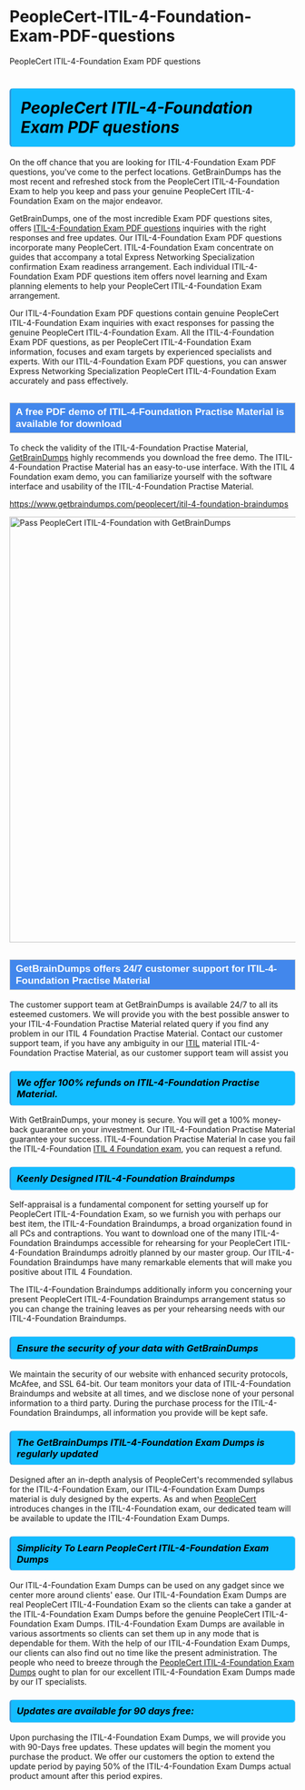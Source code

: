 # PeopleCert-ITIL-4-Foundation-Exam-PDF-questions
PeopleCert ITIL-4-Foundation Exam PDF questions
<h1><strong><span style="display: block; color: #000000; background: #14BDFF; border: 0.5px solid #AED6F1; border-left: 3px solid #3498DB; padding: .6em; border-radius: 6px;">                     <em>PeopleCert ITIL-4-Foundation <span class="exam_variation">Exam PDF questions</span> </em>                </span></strong>            </h1>                        <p>On the off chance that you are looking for ITIL-4-Foundation <span class="exam_variation">Exam PDF questions</span>, you've come to the perfect locations.             GetBrainDumps has the most recent and refreshed stock from the PeopleCert ITIL-4-Foundation Exam to help you keep and pass your genuine PeopleCert ITIL-4-Foundation Exam on the major endeavor.</p>                        <p>GetBrainDumps, one of the most incredible <span class="exam_variation">Exam PDF questions</span> sites, offers <a href="https://www.getbraindumps.com/peoplecert/itil-4-foundation-braindumps">ITIL-4-Foundation <span class="exam_variation">Exam PDF questions</span></a> inquiries with the right responses and free updates. Our ITIL-4-Foundation <span class="exam_variation">Exam PDF questions</span> incorporate             many PeopleCert. ITIL-4-Foundation Exam concentrate on guides that accompany a total Express Networking Specialization confirmation Exam readiness arrangement. Each individual             ITIL-4-Foundation <span class="exam_variation">Exam PDF questions</span> item offers novel learning and Exam planning elements to help your PeopleCert ITIL-4-Foundation Exam arrangement.</p>                        <p>Our ITIL-4-Foundation <span class="exam_variation">Exam PDF questions</span> contain genuine PeopleCert ITIL-4-Foundation Exam inquiries with exact responses for passing the genuine PeopleCert ITIL-4-Foundation Exam. All the ITIL-4-Foundation <span class="exam_variation">Exam PDF questions</span>,             as per PeopleCert ITIL-4-Foundation Exam information, focuses and exam targets by experienced specialists and experts. With our ITIL-4-Foundation <span class="exam_variation">Exam PDF questions</span>, you can answer             Express Networking Specialization PeopleCert ITIL-4-Foundation Exam accurately and pass effectively.</p>                        <h2 style="background: #4287ec; border: 1px solid #cccccc; padding: 5px 10px;">                <span style="color: #ffffff;">                    <span style="font-size: 11pt;">                        <span style="line-height: normal;">                            <span style="font-family: Calibri,sans-serif;">                                <strong>                                    <span style="font-size: 13.0pt;">A free PDF demo of ITIL-4-Foundation <span class="exam_variation2">Practise Material</span> is available for download</span>                                </strong>                            </span>                        </span>                    </span>                </span>            </h2>                        <p>To check the validity of the ITIL-4-Foundation <span class="exam_variation2">Practise Material</span>, <a href="https://www.getbraindumps.com/">GetBrainDumps</a> highly recommends you download the free demo. The ITIL-4-Foundation <span class="exam_variation2">Practise Material</span> has an easy-to-use interface.             With the ITIL 4 Foundation exam demo, you can familiarize yourself with the software interface and usability of the ITIL-4-Foundation <span class="exam_variation2">Practise Material</span>.</p>                        <p><a href="https://www.getbraindumps.com/peoplecert/itil-4-foundation-braindumps">https://www.getbraindumps.com/peoplecert/itil-4-foundation-braindumps</a></p>                        <p><a href="https://www.getbraindumps.com/"><img src="https://www.getbraindumps.com/images/get-updated-exam-questions-with-discount-getbraindumps.jpg" class="postImage" alt="Pass PeopleCert ITIL-4-Foundation with GetBrainDumps" width="750"></a></p>                            <h2 style="background: #4287ec; border: 1px solid #cccccc; padding: 5px 10px;">                <span style="color: #ffffff;">                    <span style="font-size: 11pt;">                        <span style="line-height: normal;">                            <span style="font-family: Calibri,sans-serif;">                                <strong>                                    <span style="font-size: 13.0pt;">GetBrainDumps offers 24/7 customer support for ITIL-4-Foundation <span class="exam_variation2">Practise Material</span> </span>                                </strong>                            </span>                        </span>                    </span>                </span>            </h2>                        <p>The customer support team at GetBrainDumps is available 24/7 to all its esteemed customers. We will provide you with the best possible answer to your ITIL-4-Foundation <span class="exam_variation2">Practise Material</span>            related query if you find any problem in our ITIL 4 Foundation <span class="exam_variation2">Practise Material</span>. Contact our customer support team, if you have any ambiguity in             our <a href="https://www.getbraindumps.com/peoplecert/itil-braindumps.html">ITIL</a> material ITIL-4-Foundation <span class="exam_variation2">Practise Material</span>, as our customer support team will assist you</p>                        <h3>                <strong>                    <span style="display: block; color: #000000; background: #14BDFF; border: 0.5px solid #AED6F1; border-left: 3px solid #3498DB; padding: .6em; border-radius: 6px;">                        <em>We offer 100% refunds on ITIL-4-Foundation <span class="exam_variation2">Practise Material</span>.</em>                    </span>                </strong>            </h3>                        <p>With GetBrainDumps, your money is secure. You will get a 100% money-back guarantee on your investment. Our ITIL-4-Foundation <span class="exam_variation2">Practise Material</span> guarantee your success.             ITIL-4-Foundation <span class="exam_variation2">Practise Material</span> In case you fail the ITIL-4-Foundation <a href="https://www.getbraindumps.com/peoplecert/itil-4-foundation-braindumps">ITIL 4 Foundation exam</a>, you can request a refund.</p>                        <h3>                <strong>                    <span style="display: block; color: #000000; background: #14BDFF; border: 0.5px solid #AED6F1; border-left: 3px solid #3498DB; padding: .6em; border-radius: 6px;">                        <em>Keenly Designed ITIL-4-Foundation <span class="exam_variation3">Braindumps</span></em>                    </span>                </strong>            </h3>                        <p>Self-appraisal is a fundamental component for setting yourself up for PeopleCert ITIL-4-Foundation Exam, so we furnish you with perhaps our best item, the ITIL-4-Foundation <span class="exam_variation3">Braindumps</span>,             a broad organization found in all PCs and contraptions. You want to download one of the many ITIL-4-Foundation <span class="exam_variation3">Braindumps</span> accessible for rehearsing for your             PeopleCert ITIL-4-Foundation <span class="exam_variation3">Braindumps</span> adroitly planned by our master group. Our ITIL-4-Foundation <span class="exam_variation3">Braindumps</span> have many remarkable elements that will make you             positive about ITIL 4 Foundation.</p>                        <p>The ITIL-4-Foundation <span class="exam_variation3">Braindumps</span> additionally inform you concerning your present PeopleCert ITIL-4-Foundation <span class="exam_variation3">Braindumps</span> arrangement status so you can change the training             leaves as per your rehearsing needs with our ITIL-4-Foundation <span class="exam_variation3">Braindumps</span>.</p>                        <h3>                <strong>                    <span style="display: block; color: #000000; background: #14BDFF; border: 0.5px solid #AED6F1; border-left: 3px solid #3498DB; padding: .6em; border-radius: 6px;">                        <em>Ensure the security of your data with GetBrainDumps </em>                    </span>                </strong>            </h3>                        <p>We maintain the security of our website with enhanced security protocols, McAfee, and SSL 64-bit. Our team monitors your data of ITIL-4-Foundation <span class="exam_variation3">Braindumps</span> and website at all times,             and we disclose none of your personal information to a third party. During the purchase process for the ITIL-4-Foundation <span class="exam_variation3">Braindumps</span>, all information you provide will be kept safe.</p>                        <h3>                <strong>                    <span style="display: block; color: #000000; background: #14BDFF; border: 0.5px solid #AED6F1; border-left: 3px solid #3498DB; padding: .6em; border-radius: 6px;">                        <em>The GetBrainDumps ITIL-4-Foundation <span class="exam_variation4">Exam Dumps</span> is regularly updated </em>                    </span>                </strong>            </h3>                        <p>Designed after an in-depth analysis of PeopleCert's recommended syllabus for the ITIL-4-Foundation Exam, our ITIL-4-Foundation <span class="exam_variation4">Exam Dumps</span> material is duly designed by the experts.             As and when <a href="https://www.getbraindumps.com/peoplecert-braindumps.html">PeopleCert</a> introduces changes in the ITIL-4-Foundation exam, our dedicated team will be available to update the ITIL-4-Foundation <span class="exam_variation4">Exam Dumps</span>.</p>                        <h3>                <strong>                    <span style="display: block; color: #000000; background: #14BDFF; border: 0.5px solid #AED6F1; border-left: 3px solid #3498DB; padding: .6em; border-radius: 6px;">                        <em>Simplicity To Learn PeopleCert ITIL-4-Foundation <span class="exam_variation4">Exam Dumps</span></em>                    </span>                </strong>            </h3>                        <p>Our ITIL-4-Foundation <span class="exam_variation4">Exam Dumps</span> can be used on any gadget since we center more around clients' ease. Our ITIL-4-Foundation <span class="exam_variation4">Exam Dumps</span> are real PeopleCert ITIL-4-Foundation Exam             so the clients can take a gander at the ITIL-4-Foundation <span class="exam_variation4">Exam Dumps</span> before the genuine PeopleCert ITIL-4-Foundation <span class="exam_variation4">Exam Dumps</span>. ITIL-4-Foundation <span class="exam_variation4">Exam Dumps</span> are available in various assortments             so clients can set them up in any mode that is dependable for them. With the help of our ITIL-4-Foundation <span class="exam_variation4">Exam Dumps</span>, our clients can also find out no time like the present administration.             The people who need to breeze through the <a href="https://www.getbraindumps.com/peoplecert/itil-4-foundation-braindumps">PeopleCert ITIL-4-Foundation <span class="exam_variation4">Exam Dumps</span></a> ought to plan for our excellent ITIL-4-Foundation <span class="exam_variation4">Exam Dumps</span> made by our IT specialists.</p>                        <h3>                <strong>                    <span style="display: block; color: #000000; background: #14BDFF; border: 0.5px solid #AED6F1; border-left: 3px solid #3498DB; padding: .6em; border-radius: 6px;">                        <em>Updates are available for 90 days free:</em>                    </span>                </strong>            </h3>                        <p>Upon purchasing the ITIL-4-Foundation <span class="exam_variation4">Exam Dumps</span>, we will provide you with 90-Days free updates. These updates will begin the moment you purchase the product.             We offer our customers the option to extend the update period by paying 50% of the ITIL-4-Foundation <span class="exam_variation4">Exam Dumps</span> actual product amount after this period expires.</p>                    
